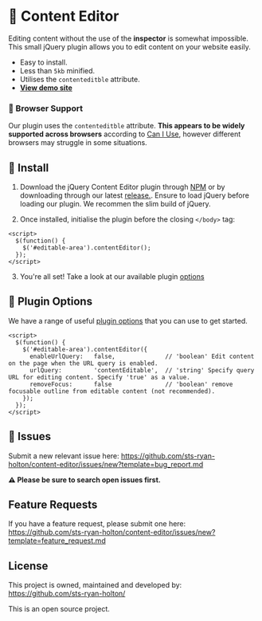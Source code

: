 # :pencil: Content Editor

Editing content without the use of the **inspector** is somewhat impossible. This small jQuery plugin allows you to edit content on your website easily.

- Easy to install.
- Less than `5kb` minified.
- Utilises the `contenteditble` attribute.
- **[View demo site](https://sts-ryan-holton.github.io/content-editor/)**

### :rotating_light: Browser Support

Our plugin uses the `contenteditble` attribute. **This appears to be widely supported across browsers** according to [Can I Use](https://caniuse.com/#feat=contenteditable), however different browsers may struggle in some situations.

## :wrench: Install

1. Download the jQuery Content Editor plugin through [NPM](https://www.npmjs.com/) or by downloading through our latest [release.](https://github.com/sts-ryan-holton/content-editor/releases). Ensure to load jQuery before loading our plugin. We recommen the slim build of jQuery.

2. Once installed, initialise the plugin before the closing `</body>` tag:

```
<script>
  $(function() {
    $('#editable-area').contentEditor();
  });
</script>
```

3. You're all set! Take a look at our available plugin [options](https://sts-ryan-holton.github.io/content-editor/#options)

## :rocket: Plugin Options

We have a range of useful [plugin options](https://sts-ryan-holton.github.io/content-editor/#options) that you can use to get started.

```
<script>
  $(function() {
    $('#editable-area').contentEditor({
      enableUrlQuery:   false,              // 'boolean' Edit content on the page when the URL query is enabled.
      urlQuery:         'contentEditable',  // 'string' Specify query URL for editing content. Specify 'true' as a value.
      removeFocus:      false               // 'boolean' remove focusable outline from editable content (not recommended).
    });
  });
</script>
```

## :wrench: Issues

Submit a new relevant issue here: https://github.com/sts-ryan-holton/content-editor/issues/new?template=bug_report.md

**:warning: Please be sure to search open issues first.**

## Feature Requests

If you have a feature request, please submit one here: https://github.com/sts-ryan-holton/content-editor/issues/new?template=feature_request.md

## License

This project is owned, maintained and developed by: https://github.com/sts-ryan-holton/

This is an open source project.
